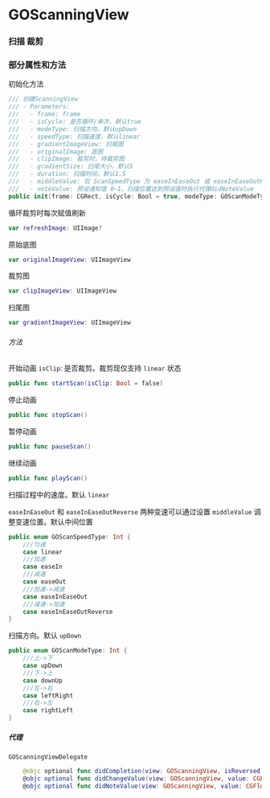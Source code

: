 # GOScanningView

### 扫描 裁剪


### 部分属性和方法



初始化方法

```swift
/// 创建ScanningView
/// - Parameters:
///   - frame: frame
///   - isCycle: 是否循环/单次，默认true
///   - modeType: 扫描方向，默认upDown
///   - speedType: 扫描速度，默认linear
///   - gradientImageView: 扫尾图
///   - originalImage: 底图
///   - clipImage: 裁剪时，待裁剪图
///   - gradientSize: 扫尾大小，默认5
///   - duration: 扫描时间，默认1.5
///   - middleValue: 仅 ScanSpeedType 为 easeInEaseOut 或 easeInEaseOutReverse 时生效。默认中间位置
///   - noteValue: 预设通知值 0~1。扫描位置达到预设值时执行代理didNoteValue
public init(frame: CGRect, isCycle: Bool = true, modeType: GOScanModeType = .upDown, speedType: GOScanSpeedType = .linear, gradientImage: UIImage = UIImage(), originalImage: UIImage = UIImage(), clipImage: UIImage = UIImage(), gradientSize: CGFloat = 5, duration: CGFloat = 1.5, middleValue: CGFloat = 0, noteValue: CGFloat = 1)
```



循环裁剪时每次赋值刷新

```swift
var refreshImage: UIImage? 
```

原始底图

```swift
var originalImageView: UIImageView 
```

裁剪图

```swift
var clipImageView: UIImageView 
```

扫尾图

```swift
var gradientImageView: UIImageView 
```



###### 方法

开始动画
`isClip`: 是否裁剪。裁剪现仅支持 `linear` 状态

```swift
public func startScan(isClip: Bool = false) 
```

停止动画

```swift
public func stopScan() 
```

暂停动画

```swift
public func pauseScan() 
```

继续动画

```swift
public func playScan() 
```



扫描过程中的速度。默认 `linear`

`easeInEaseOut` 和 `easeInEaseOutReverse` 两种变速可以通过设置 `middleValue` 调整变速位置。默认中间位置

```swift
public enum GOScanSpeedType: Int {
    ///匀速
    case linear
    ///加速
    case easeIn
    ///减速
    case easeOut
    ///加速->减速
    case easeInEaseOut
    ///减速->加速
    case easeInEaseOutReverse
}
```



扫描方向。默认 `upDown`

```swift
public enum GOScanModeType: Int {
    ///上->下
    case upDown
    ///下->上
    case downUp
    ///左->右
    case leftRight
    ///右->左
    case rightLeft
}
```



##### 代理

`GOScanningViewDelegate`



```swift
    @objc optional func didCompletion(view: GOScanningView, isReversed: Bool)
    @objc optional func didChangeValue(view: GOScanningView, value: CGFloat)
    @objc optional func didNoteValue(view: GOScanningView, value: CGFloat)
```

